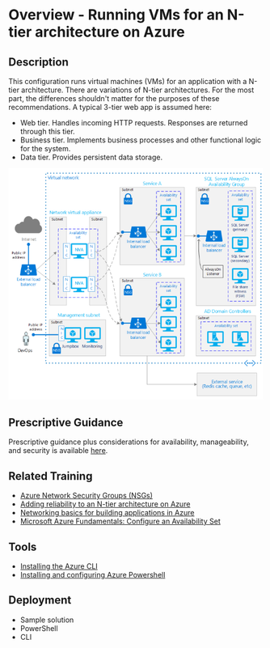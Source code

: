 # Overview - Running VMs for an N-tier architecture on Azure

## Description
This configuration runs virtual machines (VMs) for an application with a N-tier architecture.
There are variations of N-tier architectures. For the most part, the differences shouldn't matter for the purposes of these recommendations. A typical 3-tier web app is assumed here:
* Web tier. Handles incoming HTTP requests. Responses are returned through this tier.
* Business tier. Implements business processes and other functional logic for the system.
* Data tier. Provides persistent data storage.

 ![diagram](../images/nTierVM.png)

## Prescriptive Guidance
Prescriptive  guidance plus considerations for availability, manageability, and security is available [here](https://azure.microsoft.com/en-us/documentation/articles/guidance-compute-3-tier-vm/).

## Related Training
* [Azure Network Security Groups (NSGs)](https://azure.microsoft.com/en-us/documentation/articles/virtual-networks-nsg/)
* [Adding reliability to an N-tier architecture on Azure](https://azure.microsoft.com/en-us/documentation/articles/guidance-compute-n-tier-vm/)
* [Networking basics for building applications in Azure](https://azure.microsoft.com/en-us/documentation/articles/guidance-compute-single-vm/#architecture-diagram)
* [Microsoft Azure Fundamentals:  Configure an Availability Set](https://azure.microsoft.com/en-us/documentation/articles/guidance-compute-single-vm/#architecture-diagram)

## Tools
* [Installing the Azure CLI](https://azure.microsoft.com/en-us/documentation/articles/xplat-cli-install/)
* [Installing and configuring Azure Powershell](https://azure.microsoft.com/en-us/documentation/articles/powershell-install-configure/)

## Deployment
* Sample solution
* PowerShell
* CLI
